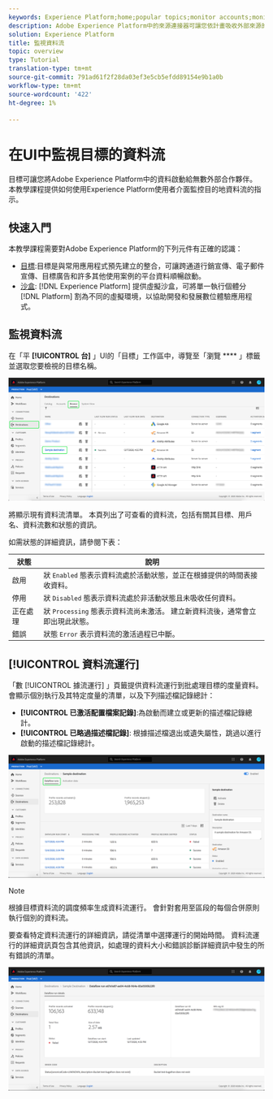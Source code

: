```yaml
---
keywords: Experience Platform;home;popular topics;monitor accounts;monitor dataflows;dataflows;destinations
description: Adobe Experience Platform中的來源連接器可讓您依計畫吸收外部來源的資料。 本教學課程提供從Sources工作區檢視現有資料流的步驟。
solution: Experience Platform
title: 監視資料流
topic: overview
type: Tutorial
translation-type: tm+mt
source-git-commit: 791ad61f2f28da03ef3e5cb5efdd89154e9b1a0b
workflow-type: tm+mt
source-wordcount: '422'
ht-degree: 1%

---
```



# 在UI中監視目標的資料流

目標可讓您將Adobe Experience Platform中的資料啟動給無數外部合作夥伴。 本教學課程提供如何使用Experience Platform使用者介面監控目的地資料流的指示。

## 快速入門

本教學課程需要對Adobe Experience Platform的下列元件有正確的認識：

- [目標](../../destinations/home.md):目標是與常用應用程式預先建立的整合，可讓跨通道行銷宣傳、電子郵件宣傳、目標廣告和許多其他使用案例的平台資料順暢啟動。
- [沙盒](../../sandboxes/home.md): [!DNL Experience Platform] 提供虛擬沙盒，可將單一執行個體分 [!DNL Platform] 割為不同的虛擬環境，以協助開發和發展數位體驗應用程式。

## 監視資料流

在「平 **[!UICONTROL 台]** 」UI的「目標」工作區中，導覽至「瀏覽 **** 」標籤並選取您要檢視的目標名稱。

![](../assets/ui/monitor-destinations/select-destination.png)

將顯示現有資料流清單。 本頁列出了可查看的資料流，包括有關其目標、用戶名、資料流數和狀態的資訊。

如需狀態的詳細資訊，請參閱下表：

| 狀態 | 說明 |
| ------ | ----------- |
| 啟用 | 狀 `Enabled` 態表示資料流處於活動狀態，並正在根據提供的時間表接收資料。 |
| 停用 | 狀 `Disabled` 態表示資料流處於非活動狀態且未吸收任何資料。 |
| 正在處理 | 狀 `Processing` 態表示資料流尚未激活。 建立新資料流後，通常會立即出現此狀態。 |
| 錯誤 | 狀態 `Error` 表示資料流的激活過程已中斷。 |

## [!UICONTROL 資料流運行]

「數 [!UICONTROL 據流運行] 」頁籤提供資料流運行到批處理目標的度量資料。 會顯示個別執行及其特定度量的清單，以及下列描述檔記錄總計：

- **[!UICONTROL 已激活配置檔案記錄]**:為啟動而建立或更新的描述檔記錄總計。
- **[!UICONTROL 已略過描述檔記錄]**: 根據描述檔退出或遺失屬性，跳過以進行啟動的描述檔記錄總計。

![](../assets/ui/monitor-destinations/dataflow-runs.png)

>[!NOTE]
>
>根據目標資料流的調度頻率生成資料流運行。 會針對套用至區段的每個合併原則執行個別的資料流。

要查看特定資料流運行的詳細資訊，請從清單中選擇運行的開始時間。 資料流運行的詳細資訊頁包含其他資訊，如處理的資料大小和錯誤診斷詳細資訊中發生的所有錯誤的清單。

![](../assets/ui/monitor-destinations/dataflow.png)